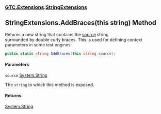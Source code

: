 ### [GTC.Extensions](GTC.Extensions.md 'GTC.Extensions').[StringExtensions](GTC.Extensions.StringExtensions.md 'GTC.Extensions.StringExtensions')

## StringExtensions.AddBraces(this string) Method

Returns a new string that contains the [source](GTC.Extensions.StringExtensions.AddBraces(thisstring).md#GTC.Extensions.StringExtensions.AddBraces(thisstring).source 'GTC.Extensions.StringExtensions.AddBraces(this string).source') string  
surrounded by double curly braces. This is used for defining context  
parameters in some test engines.

```csharp
public static string AddBraces(this string source);
```
#### Parameters

<a name='GTC.Extensions.StringExtensions.AddBraces(thisstring).source'></a>

`source` [System.String](https://docs.microsoft.com/en-us/dotnet/api/System.String 'System.String')

The `string` to which this method is exposed.

#### Returns
[System.String](https://docs.microsoft.com/en-us/dotnet/api/System.String 'System.String')